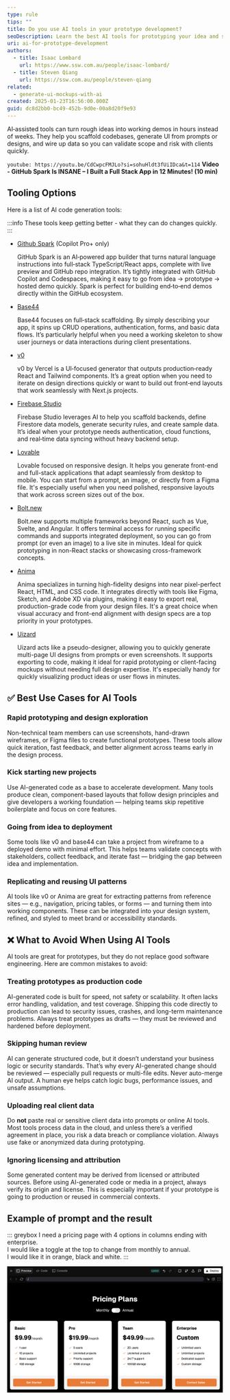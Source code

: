 ```yaml
---
type: rule
tips: ""
title: Do you use AI tools in your prototype development?
seoDescription: Learn the best AI tools for prototyping your idea and show to your clinet
uri: ai-for-prototype-development
authors:
  - title: Isaac Lombard
    url: https://www.ssw.com.au/people/isaac-lombard/
  - title: Steven Qiang
    url: https://ssw.com.au/people/steven-qiang
related:
  - generate-ui-mockups-with-ai
created: 2025-01-23T16:56:00.000Z
guid: dc8d2bb0-bc49-452b-9d0e-00a8d20f9e93
---
```


AI‑assisted tools can turn rough ideas into working demos in hours instead of weeks. They help you scaffold codebases, generate UI from prompts or designs, and wire up data so you can validate scope and risk with clients quickly.

<!--endintro-->

`youtube: https://youtu.be/CdCwpcFMJLo?si=sohuHldt3fUiIDca&t=114`
**Video - GitHub Spark Is INSANE – I Built a Full Stack App in 12 Minutes! (10 min)**

## Tooling Options

Here is a list of AI code generation tools:

:::info
These tools keep getting better - what they can do changes quickly.
:::

* [Github Spark](https://github.com/features/spark) (Copilot Pro+ only)

  GitHub Spark is an AI‑powered app builder that turns natural language instructions into full‑stack TypeScript/React apps, complete with live preview and GitHub repo integration. It’s tightly integrated with GitHub Copilot and Codespaces, making it easy to go from idea → prototype → hosted demo quickly. Spark is perfect for building end‑to‑end demos directly within the GitHub ecosystem.

* [Base44](https://base44.com)

  Base44 focuses on full‑stack scaffolding. By simply describing your app, it spins up CRUD operations, authentication, forms, and basic data flows. It’s particularly helpful when you need a working skeleton to show user journeys or data interactions during client presentations.

* [v0](https://v0.dev)

  v0 by Vercel is a UI‑focused generator that outputs production‑ready React and Tailwind components. It’s a great option when you need to iterate on design directions quickly or want to build out front‑end layouts that work seamlessly with Next.js projects.

* [Firebase Studio](https://firebase.studio)

  Firebase Studio leverages AI to help you scaffold backends, define Firestore data models, generate security rules, and create sample data. It’s ideal when your prototype needs authentication, cloud functions, and real‑time data syncing without heavy backend setup.

* [Lovable](https://lovable.dev)

  Lovable focused on responsive design. It helps you generate front-end and full-stack applications that adapt seamlessly from desktop to mobile. You can start from a prompt, an image, or directly from a Figma file. It's especially useful when you need polished, responsive layouts that work across screen sizes out of the box.

* [Bolt.new](https://bolt.new)

  Bolt.new supports multiple frameworks beyond React, such as Vue, Svelte, and Angular. It offers terminal access for running specific commands and supports integrated deployment, so you can go from prompt (or even an image) to a live site in minutes. Ideal for quick prototyping in non-React stacks or showcasing cross-framework concepts.

* [Anima](https://www.animaapp.com)

  Anima specializes in turning high-fidelity designs into near pixel-perfect React, HTML, and CSS code. It integrates directly with tools like Figma, Sketch, and Adobe XD via plugins, making it easy to export real, production-grade code from your design files. It's a great choice when visual accuracy and front-end alignment with design specs are a top priority in your prototypes.

* [Uizard](https://uizard.io)

  Uizard acts like a pseudo-designer, allowing you to quickly generate multi-page UI designs from prompts or even screenshots. It supports exporting to code, making it ideal for rapid prototyping or client-facing mockups without needing full design expertise. It's especially handy for quickly visualizing product ideas or user flows in minutes.

## ✅ Best Use Cases for AI Tools

### Rapid prototyping and design exploration

Non-technical team members can use screenshots, hand-drawn wireframes, or Figma files to create functional prototypes. These tools allow quick iteration, fast feedback, and better alignment across teams early in the design process.

### Kick starting new projects

Use AI-generated code as a base to accelerate development. Many tools produce clean, component-based layouts that follow design principles and give developers a working foundation — helping teams skip repetitive boilerplate and focus on core features.

### Going from idea to deployment

Some tools like v0 and base44 can take a project from wireframe to a deployed demo with minimal effort. This helps teams validate concepts with stakeholders, collect feedback, and iterate fast — bridging the gap between idea and implementation.

### Replicating and reusing UI patterns

AI tools like v0 or Anima are great for extracting patterns from reference sites — e.g., navigation, pricing tables, or forms — and turning them into working components. These can be integrated into your design system, refined, and styled to meet brand or accessibility standards.

## ❌ What to Avoid When Using AI Tools

AI tools are great for prototypes, but they do not replace good software engineering. Here are common mistakes to avoid:

### Treating prototypes as production code

AI-generated code is built for speed, not safety or scalability. It often lacks error handling, validation, and test coverage. Shipping this code directly to production can lead to security issues, crashes, and long-term maintenance problems. Always treat prototypes as drafts — they must be reviewed and hardened before deployment.

### Skipping human review

AI can generate structured code, but it doesn’t understand your business logic or security standards. That’s why every AI-generated change should be reviewed — especially pull requests or multi-file edits. Never auto-merge AI output. A human eye helps catch logic bugs, performance issues, and unsafe assumptions.

### Uploading real client data

Do **not** paste real or sensitive client data into prompts or online AI tools. Most tools process data in the cloud, and unless there’s a verified agreement in place, you risk a data breach or compliance violation. Always use fake or anonymized data during prototyping.

### Ignoring licensing and attribution

Some generated content may be derived from licensed or attributed sources. Before using AI-generated code or media in a project, always verify its origin and license. This is especially important if your prototype is going to production or reused in commercial contexts.

## Example of prompt and the result

::: greybox
I need a pricing page with 4 options in columns ending with enterprise.\
I would like a toggle at the top to change from monthly to annual.\
I would like it in orange, black and white.
:::

![Figure: The UI generated by v0, which includes the code](ai-ui-prompt-example.png)
